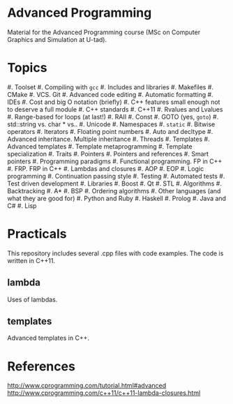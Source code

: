 Advanced Programming
====================

Material for the Advanced Programming course (MSc on Computer Graphics and Simulation at U-tad). 

# Topics


#. Toolset
    #. Compiling with `gcc`
    #. Includes and libraries
    #. Makefiles
    #. CMake
    #. VCS. Git
    #. Advanced code editing
    #. Automatic formatting
    #. IDEs
#. Cost and big O notation (briefly)
#. C++ features small enough not to deserve a full module
    #. C++ standards
    #. C++11
    #. Rvalues and Lvalues
    #. Range-based for loops (at last!)
    #. RAII
    #. Const
    #. GOTO (yes, `goto`)
    #. std::string vs. char * vs..
    #. Unicode
    #. Namespaces
    #. `static`
    #. Bitwise operators
    #. Iterators
    #. Floating point numbers
    #. Auto and decltype
    #. Advanced inheritance. Multiple inheritance
#. Threads
#. Templates
    #. Advanced templates
    #. Template metaprogramming
    #. Template specialization
    #. Traits
#. Pointers
    #. Pointers and references
    #. Smart pointers
#. Programming paradigms
    #. Functional programming. FP in C++
    #. FRP. FRP in C++
    #. Lambdas and closures
    #. AOP
    #. EOP
    #. Logic programming
    #. Continuation passing style
#. Testing
    #. Automated tests
    #. Test driven development
#. Libraries
    #. Boost
    #. Qt
    #. STL
#. Algorithms
    #. Backtracking
    #. A*
    #. BSP
    #. Ordering algorithms
#. Other languages (and what they are good for)
    #. Python and Ruby
    #. Haskell
    #. Prolog
    #. Java and C#
    #. Lisp


# Practicals

This repository includes several .cpp files with code examples. The code is written in C++11.

## lambda

Uses of lambdas.

## templates

Advanced templates in C++.

# References

http://www.cprogramming.com/tutorial.html#advanced
http://www.cprogramming.com/c++11/c++11-lambda-closures.html
